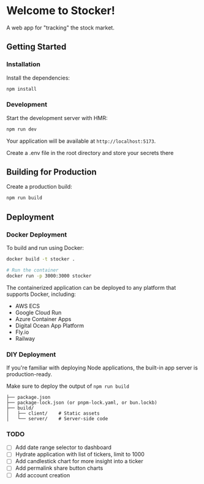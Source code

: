# Welcome to Stocker!

A web app for "tracking" the stock market.

## Getting Started

### Installation

Install the dependencies:

```bash
npm install
```

### Development

Start the development server with HMR:

```bash
npm run dev
```

Your application will be available at `http://localhost:5173`.

Create a .env file in the root directory and store your secrets there

## Building for Production

Create a production build:

```bash
npm run build
```

## Deployment

### Docker Deployment

To build and run using Docker:

```bash
docker build -t stocker .

# Run the container
docker run -p 3000:3000 stocker
```

The containerized application can be deployed to any platform that supports Docker, including:

- AWS ECS
- Google Cloud Run
- Azure Container Apps
- Digital Ocean App Platform
- Fly.io
- Railway

### DIY Deployment

If you're familiar with deploying Node applications, the built-in app server is production-ready.

Make sure to deploy the output of `npm run build`

```
├── package.json
├── package-lock.json (or pnpm-lock.yaml, or bun.lockb)
├── build/
│   ├── client/    # Static assets
│   └── server/    # Server-side code
```

### TODO
- [ ] Add date range selector to dashboard
- [ ] Hydrate application with list of tickers, limit to 1000
- [ ] Add candlestick chart for more insight into a ticker
- [ ] Add permalink share button charts
- [ ] Add account creation
